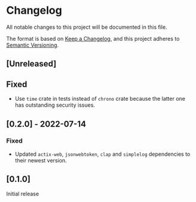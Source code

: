 # Changelog
All notable changes to this project will be documented in this file.

The format is based on [Keep a Changelog](https://keepachangelog.com/en/1.0.0/),
and this project adheres to [Semantic Versioning](https://semver.org/spec/v2.0.0.html).

## [Unreleased]

## Fixed

- Use `time` crate in tests instead of `chrono` crate because the latter one has
  outstanding security issues.

## [0.2.0] - 2022-07-14

### Fixed

- Updated `actix-web`, `jsonwebtoken`, `clap` and `simplelog` dependencies to
  their newest version.

## [0.1.0]

Initial release